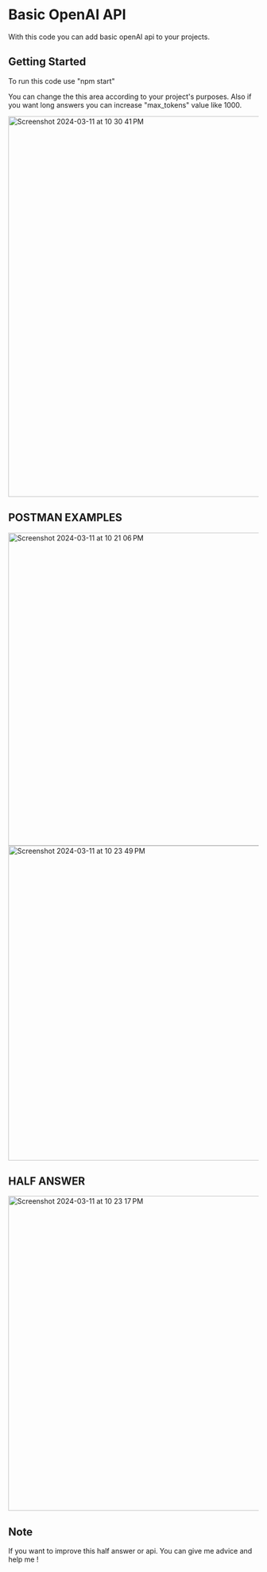 # Basic OpenAI API
  With this code you can add basic openAI api to your projects. 

## Getting Started
To run this code use "npm start"

You can change the this area according to your project's purposes. Also if you want long answers you can increase "max_tokens" value like 1000.

<img width="764" alt="Screenshot 2024-03-11 at 10 30 41 PM" src="https://github.com/aliAkkayaJ/openai-api/assets/117384310/79c5a845-7cbb-4f04-936e-6da4e74e3666">

## POSTMAN EXAMPLES
<img width="628" alt="Screenshot 2024-03-11 at 10 21 06 PM" src="https://github.com/aliAkkayaJ/openai-api/assets/117384310/9a95d3e2-edbd-4f47-8a32-9fada84ce7a2">

<img width="632" alt="Screenshot 2024-03-11 at 10 23 49 PM" src="https://github.com/aliAkkayaJ/openai-api/assets/117384310/6fa63d9f-4902-40ec-8a2e-877a1e2fa374">

## HALF ANSWER
<img width="632" alt="Screenshot 2024-03-11 at 10 23 17 PM" src="https://github.com/aliAkkayaJ/openai-api/assets/117384310/f52c4574-acfa-4f37-b8c1-158130c138c6">

## Note 
If you want to improve this half answer or api. You can give me advice and help me !
